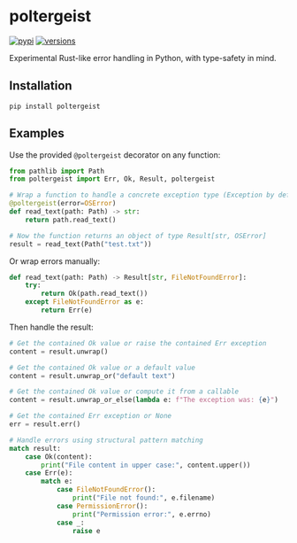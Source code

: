 # poltergeist

[![pypi](https://img.shields.io/pypi/v/poltergeist.svg)](https://pypi.python.org/pypi/poltergeist)
[![versions](https://img.shields.io/pypi/pyversions/poltergeist.svg)](https://github.com/alexandermalyga/poltergeist)

Experimental Rust-like error handling in Python, with type-safety in mind.

## Installation

```
pip install poltergeist
```

## Examples

Use the provided `@poltergeist` decorator on any function:

```python
from pathlib import Path
from poltergeist import Err, Ok, Result, poltergeist

# Wrap a function to handle a concrete exception type (Exception by default)
@poltergeist(error=OSError)
def read_text(path: Path) -> str:
    return path.read_text()

# Now the function returns an object of type Result[str, OSError]
result = read_text(Path("test.txt"))
```

Or wrap errors manually:

```python
def read_text(path: Path) -> Result[str, FileNotFoundError]:
    try:
        return Ok(path.read_text())
    except FileNotFoundError as e:
        return Err(e)
```

Then handle the result:

```python
# Get the contained Ok value or raise the contained Err exception
content = result.unwrap()

# Get the contained Ok value or a default value
content = result.unwrap_or("default text")

# Get the contained Ok value or compute it from a callable
content = result.unwrap_or_else(lambda e: f"The exception was: {e}")

# Get the contained Err exception or None
err = result.err()

# Handle errors using structural pattern matching
match result:
    case Ok(content):
        print("File content in upper case:", content.upper())
    case Err(e):
        match e:
            case FileNotFoundError():
                print("File not found:", e.filename)
            case PermissionError():
                print("Permission error:", e.errno)
            case _:
                raise e
```
